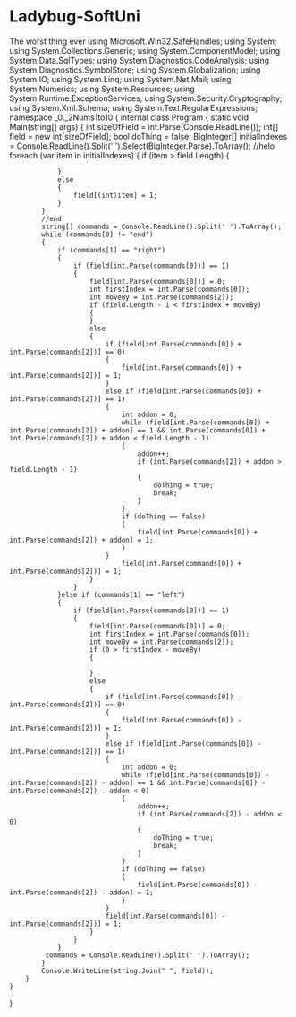 # Ladybug-SoftUni
The worst thing ever
using Microsoft.Win32.SafeHandles;
using System;
using System.Collections.Generic;
using System.ComponentModel;
using System.Data.SqlTypes;
using System.Diagnostics.CodeAnalysis;
using System.Diagnostics.SymbolStore;
using System.Globalization;
using System.IO;
using System.Linq;
using System.Net.Mail;
using System.Numerics;
using System.Resources;
using System.Runtime.ExceptionServices;
using System.Security.Cryptography;
using System.Xml.Schema;
using System.Text.RegularExpressions;
namespace _0._2Nums1to10
{
    internal class Program
    {
        static void Main(string[] args)
        {
            int sizeOfField = int.Parse(Console.ReadLine());
            int[] field = new int[sizeOfField];
            bool doThing = false;
            BigInteger[] initialIndexes = Console.ReadLine().Split(' ').Select(BigInteger.Parse).ToArray();
            //helo
            foreach (var item in initialIndexes)
            {
                if (item > field.Length)
                {

                }
                else
                {
                    field[(int)item] = 1;
                }
            }
            //end
            string[] commands = Console.ReadLine().Split(' ').ToArray();
            while (commands[0] != "end")
            {
                if (commands[1] == "right")
                {
                    if (field[int.Parse(commands[0])] == 1)
                    {
                        field[int.Parse(commands[0])] = 0;
                        int firstIndex = int.Parse(commands[0]);
                        int moveBy = int.Parse(commands[2]);
                        if (field.Length - 1 < firstIndex + moveBy)
                        {
                        }
                        else
                        {
                            if (field[int.Parse(commands[0]) + int.Parse(commands[2])] == 0)
                            {
                                field[int.Parse(commands[0]) + int.Parse(commands[2])] = 1;
                            }
                            else if (field[int.Parse(commands[0]) + int.Parse(commands[2])] == 1)
                            {
                                int addon = 0;
                                while (field[int.Parse(commands[0]) + int.Parse(commands[2]) + addon] == 1 && int.Parse(commands[0]) + int.Parse(commands[2]) + addon < field.Length - 1)
                                {
                                    addon++;
                                    if (int.Parse(commands[2]) + addon > field.Length - 1)
                                    {
                                        doThing = true;
                                        break;
                                    }
                                }
                                if (doThing == false)
                                {
                                    field[int.Parse(commands[0]) + int.Parse(commands[2]) + addon] = 1;
                                }
                            }
                                field[int.Parse(commands[0]) + int.Parse(commands[2])] = 1;
                        }
                    }
                }else if (commands[1] == "left")
                {
                    if (field[int.Parse(commands[0])] == 1)
                    {
                        field[int.Parse(commands[0])] = 0;
                        int firstIndex = int.Parse(commands[0]);
                        int moveBy = int.Parse(commands[2]);
                        if (0 > firstIndex - moveBy)
                        {

                        }
                        else
                        {
                            if (field[int.Parse(commands[0]) - int.Parse(commands[2])] == 0)
                            {
                                field[int.Parse(commands[0]) - int.Parse(commands[2])] = 1;
                            }
                            else if (field[int.Parse(commands[0]) - int.Parse(commands[2])] == 1)
                            {
                                int addon = 0;
                                while (field[int.Parse(commands[0]) - int.Parse(commands[2]) - addon] == 1 && int.Parse(commands[0]) - int.Parse(commands[2]) - addon < 0)
                                {
                                    addon++;
                                    if (int.Parse(commands[2]) - addon < 0)
                                    {
                                        doThing = true;
                                        break;
                                    }
                                }
                                if (doThing == false)
                                {
                                    field[int.Parse(commands[0]) - int.Parse(commands[2]) - addon] = 1;
                                }
                            }
                            field[int.Parse(commands[0]) - int.Parse(commands[2])] = 1;
                        }
                    }
                }
             commands = Console.ReadLine().Split(' ').ToArray();
            }
            Console.WriteLine(string.Join(" ", field));
        }
    }
}
